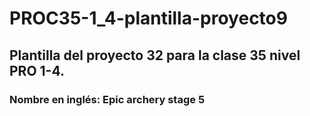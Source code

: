 # PROC35-1_4-plantilla-proyecto9
## Plantilla del proyecto 32 para la clase 35 nivel PRO 1-4.
### Nombre en inglés: Epic archery stage 5
